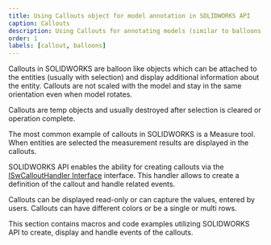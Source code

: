 ```yaml
---
title: Using Callouts object for model annotation in SOLIDWORKS API
caption: Callouts
description: Using Callouts for annotating models (similar to balloons), linking to the entities and displaying custom data using SOLIDWORKS API
order: 1
labels: [callout, balloons]
---
```

Callouts in SOLIDWORKS are balloon like objects which can be attached to the entities (usually with selection) and display additional information about the entity. Callouts are not scaled with the model and stay in the same orientation even when model rotates.

Callouts are temp objects and usually destroyed after selection is cleared or operation complete.

The most common example of callouts in SOLIDWORKS is a Measure tool. When entities are selected the measurement results are displayed in the callouts.

SOLIDWORKS API enables the ability for creating callouts via the [ISwCalloutHandler Interface](https://help.solidworks.com/2018/english/api/swpublishedapi/solidworks.interop.swpublished~solidworks.interop.swpublished.iswcallouthandler.html) interface. This handler allows to create a definition of the callout and handle related events.

Callouts can be displayed read-only or can capture the values, entered by users. Callouts can have different colors or be a single or multi rows.

This section contains macros and code examples utilizing SOLIDWORKS API to create, display and handle events of the callouts.